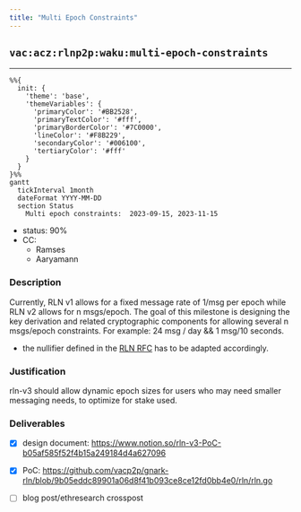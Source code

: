 ```yaml
---
title: "Multi Epoch Constraints"
---
```

## `vac:acz:rlnp2p:waku:multi-epoch-constraints`
---

```mermaid
%%{ 
  init: { 
    'theme': 'base', 
    'themeVariables': { 
      'primaryColor': '#BB2528', 
      'primaryTextColor': '#fff', 
      'primaryBorderColor': '#7C0000', 
      'lineColor': '#F8B229', 
      'secondaryColor': '#006100', 
      'tertiaryColor': '#fff' 
    } 
  } 
}%%
gantt
  tickInterval 1month
  dateFormat YYYY-MM-DD 
  section Status
    Multi epoch constraints:  2023-09-15, 2023-11-15
```

- status: 90%
- CC: 
	- Ramses
	- Aaryamann

### Description

Currently, RLN v1 allows for a fixed message rate of 1/msg per epoch while RLN v2 allows for n msgs/epoch.
The goal of this milestone is designing the key derivation and related cryptographic components for allowing several n msgs/epoch constraints.
For example: 24 msg / day && 1 msg/10 seconds.

* the nullifier defined in the [RLN RFC](https://rfc.vac.dev/spec/32/#slashing-and-shamirs-secret-sharing) has to be adapted accordingly.

### Justification

rln-v3 should allow dynamic epoch sizes for users who may need smaller messaging needs, to optimize for stake used.
### Deliverables

* [x] design document: https://www.notion.so/rln-v3-PoC-b05af585f52f4b15a249184d4a627096
* [x] PoC: https://github.com/vacp2p/gnark-rln/blob/9b05eddc89901a06d8f41b093ce8ce12fd0bb4e0/rln/rln.go
* [ ] blog post/ethresearch crosspost


